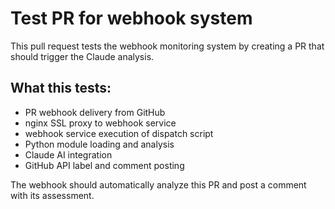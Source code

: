 # Test PR for webhook system

This pull request tests the webhook monitoring system by creating a PR that should trigger the Claude analysis.

## What this tests:
- PR webhook delivery from GitHub
- nginx SSL proxy to webhook service 
- webhook service execution of dispatch script
- Python module loading and analysis
- Claude AI integration
- GitHub API label and comment posting

The webhook should automatically analyze this PR and post a comment with its assessment.
